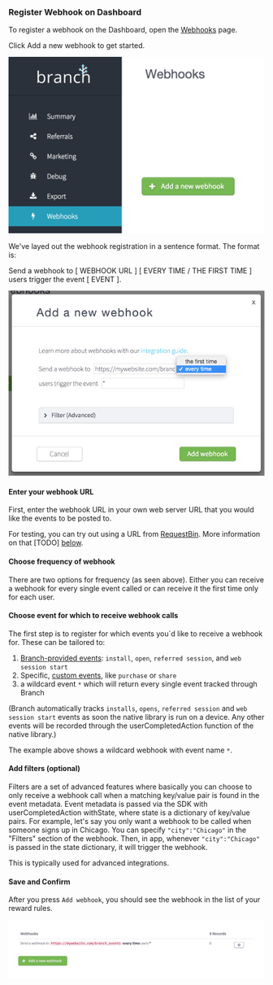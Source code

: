 
### Register Webhook on Dashboard

To register a webhook on the Dashboard, open the [Webhooks](https://dashboard.branch.io/#/webhook) page.

Click Add a new webhook to get started.

![add webhook](/img/ingredients/webhooks/add.png)

We've layed out the webhook registration in a sentence format. The format is:

Send a webhook to [ WEBHOOK URL ] [ EVERY TIME / THE FIRST TIME ] users trigger the event [ EVENT ].

![add webhook](/img/ingredients/webhooks/edit.png)

#### Enter your webhook URL

First, enter the webhook URL in your own web server URL that you would like the events to be posted to.

For testing, you can try out using a URL from [RequestBin](http://requestb.in/). More information on that [TODO] [below]().


#### Choose frequency of webhook

There are two options for frequency (as seen above). Either you can receive a webhook for every single event called or can receive it the first time only for each user.


#### Choose event for which to receive webhook calls

The first step is to register for which events you`d like to receive a webhook for. These can be tailored to:

1. [Branch-provided events](/domains/analytics_and_custom_events/{{page.platform}}/#standard-events): `install`, `open`, `referred session`, and `web session start`
1. Specific, [custom events](/domains/analytics_and_custom_events/{{page.platform}}/#custom-events), like `purchase` or `share`
1. a wildcard event `*` which will return every single event tracked through Branch

(Branch automatically tracks `installs`, `opens`, `referred session` and `web session start` events as soon the native library is run on a device. Any other events will be recorded through the userCompletedAction function of the native library.)

The example above shows a wildcard webhook with event name `*`.


#### Add filters (optional)

Filters are a set of advanced features where basically you can choose to only receive a webhook call when a matching key/value pair is found in the event metadata. Event metadata is passed via the SDK with userCompletedAction withState, where state is a dictionary of key/value pairs. For example, let's say you only want a webhook to be called when someone signs up in Chicago. You can specify `"city":"Chicago"` in the "Filters" section of the webhook. Then, in app, whenever `"city":"Chicago"` is passed in the state dictionary, it will trigger the webhook.

This is typically used for advanced integrations.


#### Save and Confirm

After you press `Add webhook`, you should see the webhook in the list of your reward rules.

![add webhook](/img/ingredients/webhooks/added.png)
